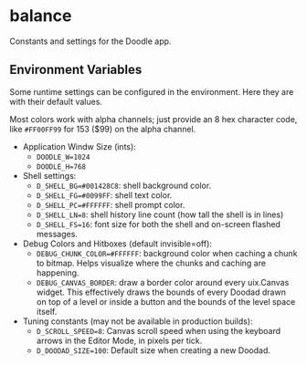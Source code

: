 # balance

Constants and settings for the Doodle app.

## Environment Variables

Some runtime settings can be configured in the environment. Here they are
with their default values.

Most colors work with alpha channels; just provide an 8 hex character code,
like `#FF00FF99` for 153 ($99) on the alpha channel.

* Application Windw Size (ints):
  * `DOODLE_W=1024`
  * `DOODLE_H=768`
* Shell settings:
  * `D_SHELL_BG=#001428C8`: shell background color.
  * `D_SHELL_FG=#0099FF`: shell text color.
  * `D_SHELL_PC=#FFFFFF`: shell prompt color.
  * `D_SHELL_LN=8`: shell history line count (how tall the shell is in lines)
  * `D_SHELL_FS=16`: font size for both the shell and on-screen flashed
    messages.
* Debug Colors and Hitboxes (default invisible=off):
  * `DEBUG_CHUNK_COLOR=#FFFFFF`: background color when caching a
    chunk to bitmap. Helps visualize where the chunks and caching
    are happening.
  * `DEBUG_CANVAS_BORDER`: draw a border color around every uix.Canvas
    widget. This effectively draws the bounds of every Doodad drawn on top
    of a level or inside a button and the bounds of the level space itself.
* Tuning constants (may not be available in production builds):
  * `D_SCROLL_SPEED=8`: Canvas scroll speed when using the keyboard arrows
    in the Editor Mode, in pixels per tick.
  * `D_DOODAD_SIZE=100`: Default size when creating a new Doodad.
